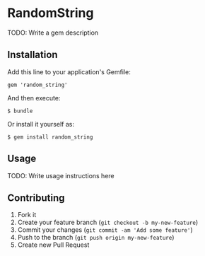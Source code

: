# RandomString

TODO: Write a gem description

## Installation

Add this line to your application's Gemfile:

    gem 'random_string'

And then execute:

    $ bundle

Or install it yourself as:

    $ gem install random_string

## Usage

TODO: Write usage instructions here

## Contributing

1. Fork it
2. Create your feature branch (`git checkout -b my-new-feature`)
3. Commit your changes (`git commit -am 'Add some feature'`)
4. Push to the branch (`git push origin my-new-feature`)
5. Create new Pull Request
